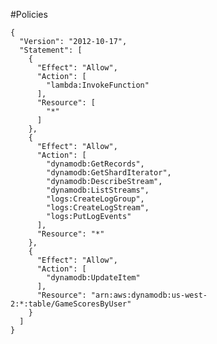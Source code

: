 #Policies


    {
      "Version": "2012-10-17",
      "Statement": [
        {
          "Effect": "Allow",
          "Action": [
            "lambda:InvokeFunction"
          ],
          "Resource": [
            "*"
          ]
        },
        {
          "Effect": "Allow",
          "Action": [
            "dynamodb:GetRecords",
            "dynamodb:GetShardIterator",
            "dynamodb:DescribeStream",
            "dynamodb:ListStreams",
            "logs:CreateLogGroup",
            "logs:CreateLogStream",
            "logs:PutLogEvents"
          ],
          "Resource": "*"
        },
        {
          "Effect": "Allow",
          "Action": [
            "dynamodb:UpdateItem"
          ],
          "Resource": "arn:aws:dynamodb:us-west-2:*:table/GameScoresByUser"
        }
      ]
    }